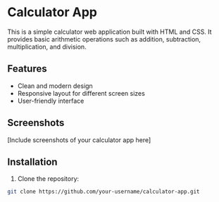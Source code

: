 # Calculator App

This is a simple calculator web application built with HTML and CSS. It provides basic arithmetic operations such as addition, subtraction, multiplication, and division.

## Features

- Clean and modern design
- Responsive layout for different screen sizes
- User-friendly interface

## Screenshots

[Include screenshots of your calculator app here]

## Installation

1. Clone the repository:

```bash
git clone https://github.com/your-username/calculator-app.git
